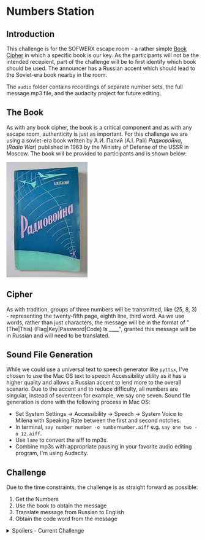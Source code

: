 # Numbers Station

## Introduction
This challenge is for the SOFWERX escape room - a rather simple [Book Cipher](https://en.wikipedia.org/wiki/Book_cipher) in which a specific book is our key.  As the participants will not be the intended recepient, part of the challenge will be to first identify which book should be used.  The announcer has a Russian accent which should lead to the Soviet-era book nearby in the room.

The `audio` folder contains recordings of separate number sets, the full message.mp3 file, and the audacity project for future editing.

## The Book
As with any book cipher, the book is a critical component and as with any escape room, authenticity is just as important.  For this challenge we are using a soviet-era book written by А.И. Палий (A.I. Pali) _Радиовойна_, (_Radio War_) published in 1963 by the Ministry of Defense of the USSR in Moscow. The book will be provided to participants and is shown below:

![The Radio War](/img/cover.jpg)

## Cipher
As with tradition, groups of three numbers will be transmitted, like (25, 8, 3) - representing the twenty-fifth page, eighth line, third word.  As we use words, rather than just characters, the message will be in the format of "(The|This) (Flag|Key|Password|Code) Is ____", granted this message will be in Russian and will need to be translated.

## Sound File Generation
While we could use a universal text to speech generator like `pyttsx`, I've chosen to use the Mac OS text to speech Accessibility utility as it has a higher quality and allows a Russian accent to lend more to the overall scenario.  Due to the accent and to reduce difficulty, all numbers are singular, instead of seventeen for example, we say one seven. Sound file generation is done with the following process in Mac OS:

  - Set System Settings -> Accessibility -> Speech -> System Voice to Milena with Speaking Rate between the first and second notches.
  - In terminal, `say number number -o numbernumber.aiff` e.g. `say one two -o 12.aiff`.
  - Use `lame` to convert the aiff to mp3s.
  - Combine mp3s with appropriate pausing in your favorite audio editing program, I'm using Audacity.

## Challenge
Due to the time constraints, the challenge is as straight forward as possible:

  1. Get the Numbers
  2. Use the book to obtain the message
  3. Translate message from Russian to English
  4. Obtain the code word from the message

<details>
  <summary>Spoilers - Current Challenge</summary>
  
  ```
  (36, 2, 4) - это
  (27, 1, 3) - КОДОВЫХ
  (74, 5, 3) - передатчиков

  Assembled: это КОДОВЫХ передатчиков

  (this | it is) CODE transmitters
  ```

</details>

